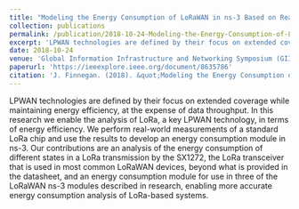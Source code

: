 ```yaml
---
title: "Modeling the Energy Consumption of LoRaWAN in ns-3 Based on Real World Measurements"
collection: publications
permalink: /publication/2018-10-24-Modeling-the-Energy-Consumption-of-LoRaWAN-in-ns-3-Based-on-Real-World-Measurements
excerpt: 'LPWAN technologies are defined by their focus on extended coverage while maintaining energy efficiency, at the expense of data throughput. In this research we enable the analysis of LoRa, a key LPWAN technology, in terms of energy efficiency. We perform real-world measurements of a standard LoRa chip and use the results to develop an energy consumption module in ns-3. Our contributions are an analysis of the energy consumption of different states in a LoRa transmission by the SX1272, the LoRa transceiver that is used in most common LoRaWAN devices, beyond what is provided in the datasheet, and an energy consumption module for use in three of the LoRaWAN ns-3 modules described in research, enabling more accurate energy consumption analysis of LoRa-based systems.'
date: 2018-10-24
venue: 'Global Information Infrastructure and Networking Symposium (GIIS)'
paperurl: 'https://ieeexplore.ieee.org/document/8635786'
citation: 'J. Finnegan. (2018). &quot;Modeling the Energy Consumption of LoRaWAN in ns-3 Based on Real World Measurements&quot; <i>Global Information Infrastructure and Networking Symposium (GIIS)</i>.'
---
```

LPWAN technologies are defined by their focus on extended coverage while maintaining energy efficiency, at the expense of data throughput. In this research we enable the analysis of LoRa, a key LPWAN technology, in terms of energy efficiency. We perform real-world measurements of a standard LoRa chip and use the results to develop an energy consumption module in ns-3. Our contributions are an analysis of the energy consumption of different states in a LoRa transmission by the SX1272, the LoRa transceiver that is used in most common LoRaWAN devices, beyond what is provided in the datasheet, and an energy consumption module for use in three of the LoRaWAN ns-3 modules described in research, enabling more accurate energy consumption analysis of LoRa-based systems.
